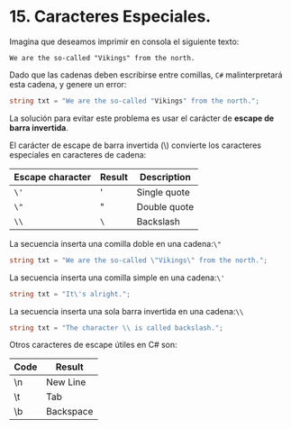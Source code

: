 # 15. Caracteres Especiales.

Imagina que deseamos imprimir en consola el siguiente texto:

	We are the so-called "Vikings" from the north.

Dado que las cadenas deben escribirse entre comillas, ``C#`` malinterpretará esta cadena, y genere un error:

```csharp
string txt = "We are the so-called "Vikings" from the north.";
```

La solución para evitar este problema es usar el carácter de **escape de barra invertida**.

El carácter de escape de barra invertida (\\) convierte los caracteres especiales en caracteres de cadena:

| Escape character | Result | Description  |
| ---------------- | ------ | ------------ |
| ``\'``           | '      | Single quote |
| ``\"``           | "      | Double quote |
| `\\`             | `\`    | Backslash    |

La secuencia inserta una comilla doble en una cadena:`\"`

```csharp
string txt = "We are the so-called \"Vikings\" from the north.";
```

La secuencia inserta una comilla simple en una cadena:`\'`

```csharp
string txt = "It\'s alright.";
```

La secuencia inserta una sola barra invertida en una cadena:`\\`

```csharp
string txt = "The character \\ is called backslash.";
```

Otros caracteres de escape útiles en C# son:

| Code | Result    |
| ---- | --------- |
| \n   | New Line  |
| \t   | Tab       |
| \b   | Backspace |
